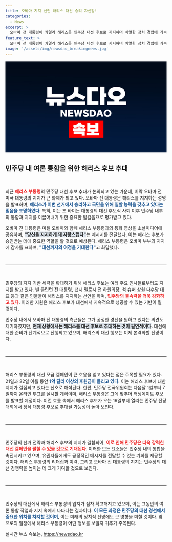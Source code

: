 ```yaml
---
title: 오바마 지지 선언 해리스 대선 승리 자신감!
categories:
  - News
excerpt: >
  오바마 전 대통령이 카멀라 해리스를 민주당 대선 후보로 지지하며 치열한 정치 경합에 가속도를 붙였다. 바이든의 사퇴 이후 여론 통합을 위한 주요 사인으로 해리스를 둘러싼 지지층이 결집하고 있다. 11월 대선이 가까워지며 민주당의 미래가 걸린 이 순간, 해리스를 주목하라!
feature_text: >
  오바마 전 대통령이 카멀라 해리스를 민주당 대선 후보로 지지하며 치열한 정치 경합에 가속도를 붙였다. 바이든의 사퇴 이후 여론 통합을 위한 주요 사인으로 해리스를 둘러싼 지지층이 결집하고 있다. 11월 대선이 가까워지며 민주당의 미래가 걸린 이 순간, 해리스를 주목하라!
image: '/assets/img/newsdao_breakingnews.jpg'
---
```


<p><img src="/assets/img/newsdao_breakingnews.jpg" alt="firstkoreanews 속보" /></p>

<h2 data-ke-size="size26">민주당 내 여론 통합을 위한 해리스 후보 추대</h2>

<p data-ke-size="size16">&nbsp;</p>

<p>최근 <b><span style="color: #ee2323;">해리스 부통령</span></b>의 민주당 대선 후보 추대가 논의되고 있는 가운데, 버락 오바마 전 미국 대통령의 지지가 큰 화제가 되고 있다. 오바마 전 대통령은 해리스를 지지하는 성명을 발표하며, <b><span style="color: #1a5490;">해리스가 이번 선거에서 승리하고 국민을 위해 일할 능력을 갖추고 있다는 믿음을 표명하였다</span></b>. 특히, 이는 조 바이든 대통령의 대선 후보직 사퇴 이후 민주당 내부의 통합과 지지를 이끌어내기 위한 중요한 발걸음으로 평가받고 있다. </p>

<p>오바마 전 대통령은 미셸 오바마와 함께 해리스 부통령과의 통화 영상을 소셜미디어에 공유하며, <b><span style="background-color: #21538527;">"당신을 지지하게 돼 자랑스럽다"</span></b>는 메시지를 전달했다. 이는 해리스 후보가 승인받는 데에 중요한 역할을 할 것으로 예상된다. 해리스 부통령은 오바마 부부의 지지에 감사를 표하며, <b><span style="color: #1a5490;">"대선까지의 여정을 기대한다"</span></b>고 화답했다. </p>

<p><br></p>

<hr>

<p><br></p>

<p>민주당의 지지 기반 세력을 확대하기 위해 해리스 후보는 여러 주요 인사들로부터도 지지를 받고 있다. 빌 클린턴 전 대통령, 낸시 펠로시 전 하원의장, 척 슈머 상원 다수당 대표 등과 같은 인물들이 해리스를 지지하는 선언을 하며, <b><span style="color: #ee2323;">민주당의 결속력을 더욱 강화하고 있다</span></b>. 이러한 지원은 해리스 후보가 대선에서 지속적으로 성공할 수 있는 기반이 될 것이다. </p>

<p>민주당 내에서 오바마 전 대통령의 측근들은 그가 공정한 경선을 원하고 있다는 의견도 제기하였지만, <b><span style="background-color: #21538527;">현재 상황에서는 해리스를 대선 후보로 추대하는 것이 필연적이다</span></b>. 대선에 대한 준비가 단계적으로 진행되고 있으며, 해리스의 대선 행보는 이제 본격화할 전망이다. </p>

<p><br></p>

<hr>

<p><br></p>

<p>해리스 부통령의 대선 모금 캠페인이 큰 호응을 얻고 있다는 점은 주목할 필요가 있다. 21일과 22일 이틀 동안 <b><span style="color: #1a5490;">1억 달러 이상의 후원금이 몰리고 있다</span></b>. 이는 해리스 후보에 대한 지지가 결집되고 있다는 신호로 해석된다. 한편, 민주당 전국위원회는 다음달 1일부터 7일까지 온라인 투표를 실시할 계획이며, 해리스 부통령은 그에 맞추어 러닝메이트 후보를 발표할 예정이다. 이런 흐름 속에서 해리스 후보가 오는 19일부터 열리는 민주당 전당대회에서 정식 대통령 후보로 추대될 가능성이 높아 보인다.</p>

<p><br></p>

<hr>

<p><br></p>

<p>민주당의 선거 전략과 해리스 후보의 지지가 결합되어, <b><span style="color: #ee2323;">이로 인해 민주당은 더욱 강력한 대선 캠페인을 펼칠 수 있을 것으로 기대된다</span></b>. 이러한 모든 요소들은 민주당 내의 통합을 촉진시키고 있으며, 유권자들에게도 긍정적인 메시지를 전달할 수 있는 기회를 제공할 것이다. 해리스 부통령의 리더십과 이력, 그리고 오바마 전 대통령의 지지는 민주당의 대선 경쟁력을 높이는 데 크게 기여할 것으로 보인다. </p>

<p><br></p>

<hr>

<p><br></p>

<p>민주당의 대선에서 해리스 부통령의 입지가 점차 확고해지고 있으며, 이는 그동안의 여론 통합 작업과 지지 속에서 나타나는 결과이다. <b><span style="color: #1a5490;">이 모든 과정은 민주당의 대선 경선에서 중요한 위치를 차지할 것이며</span></b>, 이는 미래의 정치적 전망에도 큰 영향을 미칠 것이다. 앞으로의 일정에서 해리스 부통령이 어떤 행보를 보일지 귀추가 주목된다.</p>
실시간 뉴스 속보는, <a href="https://newsdao.kr" rel="dofollow">https://newsdao.kr</a>


